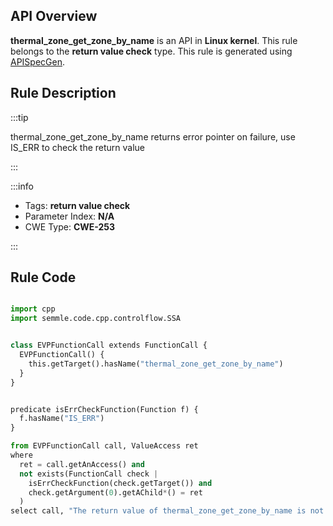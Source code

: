 ---
---


## API Overview
**thermal_zone_get_zone_by_name** is an API in **Linux kernel**. This rule belongs to the **return value check** type. This rule is generated using [APISpecGen](../../tools/APISpecGen).
## Rule Description

:::tip

thermal_zone_get_zone_by_name returns error pointer on failure, use IS_ERR to check the return value

:::

:::info

- Tags: **return value check**
- Parameter Index: **N/A**
- CWE Type: **CWE-253**

:::

## Rule Code
```python

import cpp
import semmle.code.cpp.controlflow.SSA


class EVPFunctionCall extends FunctionCall {
  EVPFunctionCall() {
    this.getTarget().hasName("thermal_zone_get_zone_by_name")
  }
}


predicate isErrCheckFunction(Function f) {
  f.hasName("IS_ERR") 
}

from EVPFunctionCall call, ValueAccess ret
where
  ret = call.getAnAccess() and
  not exists(FunctionCall check |
    isErrCheckFunction(check.getTarget()) and
    check.getArgument(0).getAChild*() = ret
  )
select call, "The return value of thermal_zone_get_zone_by_name is not checked with IS_ERR."
    
```